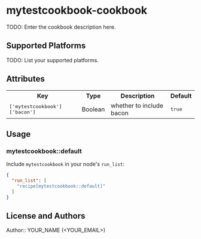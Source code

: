 # mytestcookbook-cookbook

TODO: Enter the cookbook description here.

## Supported Platforms

TODO: List your supported platforms.

## Attributes

<table>
  <tr>
    <th>Key</th>
    <th>Type</th>
    <th>Description</th>
    <th>Default</th>
  </tr>
  <tr>
    <td><tt>['mytestcookbook']['bacon']</tt></td>
    <td>Boolean</td>
    <td>whether to include bacon</td>
    <td><tt>true</tt></td>
  </tr>
</table>

## Usage

### mytestcookbook::default

Include `mytestcookbook` in your node's `run_list`:

```json
{
  "run_list": [
    "recipe[mytestcookbook::default]"
  ]
}
```

## License and Authors

Author:: YOUR_NAME (<YOUR_EMAIL>)
